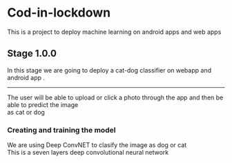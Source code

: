 # Cod-in-lockdown

This is a project to deploy machine learning on android apps and web apps  

## Stage 1.0.0
In this stage we are going to deploy a cat-dog classifier on webapp and android app .
<hr>

The user will be able to upload or click a photo through the app and then be able to predict the image  
as cat or dog

### Creating and training the model 
We are using  Deep ConvNET to clasify the image as dog or cat  
This is a seven layers deep convolutional neural network
